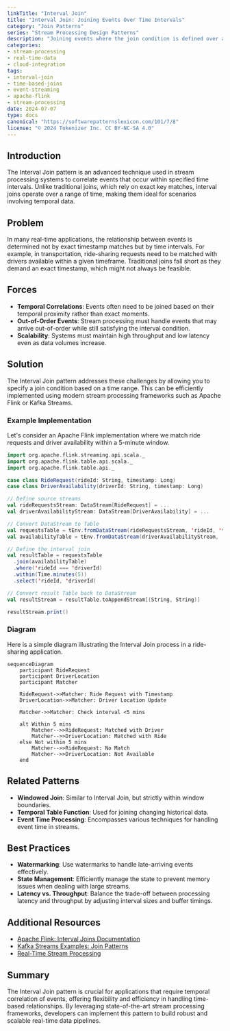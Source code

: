 ```yaml
---
linkTitle: "Interval Join"
title: "Interval Join: Joining Events Over Time Intervals"
category: "Join Patterns"
series: "Stream Processing Design Patterns"
description: "Joining events where the join condition is defined over a range of time intervals rather than exact timestamps."
categories:
- stream-processing
- real-time-data
- cloud-integration
tags:
- interval-join
- time-based-joins
- event-streaming
- apache-flink
- stream-processing
date: 2024-07-07
type: docs
canonical: "https://softwarepatternslexicon.com/101/7/8"
license: "© 2024 Tokenizer Inc. CC BY-NC-SA 4.0"
---
```


## Introduction

The Interval Join pattern is an advanced technique used in stream processing systems to correlate events that occur within specified time intervals. Unlike traditional joins, which rely on exact key matches, interval joins operate over a range of time, making them ideal for scenarios involving temporal data.

## Problem

In many real-time applications, the relationship between events is determined not by exact timestamp matches but by time intervals. For example, in transportation, ride-sharing requests need to be matched with drivers available within a given timeframe. Traditional joins fall short as they demand an exact timestamp, which might not always be feasible.

## Forces

- **Temporal Correlations**: Events often need to be joined based on their temporal proximity rather than exact moments.
- **Out-of-Order Events**: Stream processing must handle events that may arrive out-of-order while still satisfying the interval condition.
- **Scalability**: Systems must maintain high throughput and low latency even as data volumes increase.

## Solution

The Interval Join pattern addresses these challenges by allowing you to specify a join condition based on a time range. This can be efficiently implemented using modern stream processing frameworks such as Apache Flink or Kafka Streams.

### Example Implementation

Let's consider an Apache Flink implementation where we match ride requests and driver availability within a 5-minute window.

```scala
import org.apache.flink.streaming.api.scala._
import org.apache.flink.table.api.scala._
import org.apache.flink.table.api._

case class RideRequest(rideId: String, timestamp: Long)
case class DriverAvailability(driverId: String, timestamp: Long)

// Define source streams
val rideRequestsStream: DataStream[RideRequest] = ...
val driverAvailabilityStream: DataStream[DriverAvailability] = ...

// Convert DataStream to Table
val requestsTable = tEnv.fromDataStream(rideRequestsStream, 'rideId, 'timestamp.rowtime)
val availabilityTable = tEnv.fromDataStream(driverAvailabilityStream, 'driverId, 'timestamp.rowtime)

// Define the interval join
val resultTable = requestsTable
  .join(availabilityTable)
  .where('rideId === 'driverId)
  .within(Time.minutes(5))
  .select('rideId, 'driverId)

// Convert result Table back to DataStream
val resultStream = resultTable.toAppendStream[(String, String)]

resultStream.print()
```

### Diagram

Here is a simple diagram illustrating the Interval Join process in a ride-sharing application.

```mermaid
sequenceDiagram
    participant RideRequest
    participant DriverLocation
    participant Matcher

    RideRequest->>Matcher: Ride Request with Timestamp
    DriverLocation->>Matcher: Driver Location Update

    Matcher->>Matcher: Check interval <5 mins

    alt Within 5 mins
        Matcher-->>RideRequest: Matched with Driver
        Matcher-->>DriverLocation: Matched with Ride
    else Not within 5 mins
        Matcher-->>RideRequest: No Match
        Matcher-->>DriverLocation: Not Available
    end
```

## Related Patterns

- **Windowed Join**: Similar to Interval Join, but strictly within window boundaries.
- **Temporal Table Function**: Used for joining changing historical data.
- **Event Time Processing**: Encompasses various techniques for handling event time in streams.

## Best Practices

- **Watermarking**: Use watermarks to handle late-arriving events effectively.
- **State Management**: Efficiently manage the state to prevent memory issues when dealing with large streams.
- **Latency vs. Throughput**: Balance the trade-off between processing latency and throughput by adjusting interval sizes and buffer timings.

## Additional Resources

- [Apache Flink: Interval Joins Documentation](https://nightlies.apache.org/flink/flink-docs-stable/docs/dev/table/streaming/joins/)
- [Kafka Streams Examples: Join Patterns](https://kafka.apache.org/32/documentation/streams/developer-guide/joining.html)
- [Real-Time Stream Processing](https://aws.amazon.com/real-time-streaming/)

## Summary

The Interval Join pattern is crucial for applications that require temporal correlation of events, offering flexibility and efficiency in handling time-based relationships. By leveraging state-of-the-art stream processing frameworks, developers can implement this pattern to build robust and scalable real-time data pipelines.
